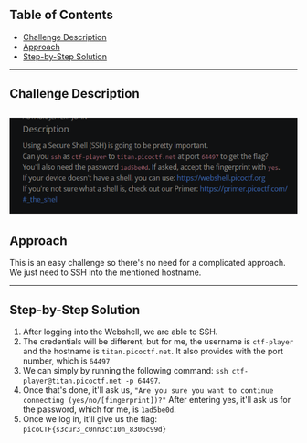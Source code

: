 ## Table of Contents
- [Challenge Description](#challenge-description)
- [Approach](#approach)
- [Step-by-Step Solution](#step-by-step-solution)

---

## Challenge Description
![](https://github.com/mushy2005/picoCTF/blob/main/Challenges/The%20Beginner's%20Guide%20to%20the%20picoGym/Section%201%20(Sanity)/Super%20SSH/images/Updtd.png)
---

## Approach
This is an easy challenge so there's no need for a complicated approach. We just need to SSH into the mentioned hostname.

---

## Step-by-Step Solution
1. After logging into the Webshell, we are able to SSH.
2. The credentials will be different, but for me, the username is ``ctf-player`` and the hostname is ``titan.picoctf.net``. It also provides with the port number, which is ``64497``
3. We can simply by running the following command: ``ssh ctf-player@titan.picoctf.net -p 64497``.
4. Once that's done, it'll ask us, ``"Are you sure you want to continue connecting (yes/no/[fingerprint])?"`` After entering yes, it'll ask us for the password, which for me, is ``1ad5be0d``.
5. Once we log in, it'll give us the flag: ``picoCTF{s3cur3_c0nn3ct10n_8306c99d}``
   


